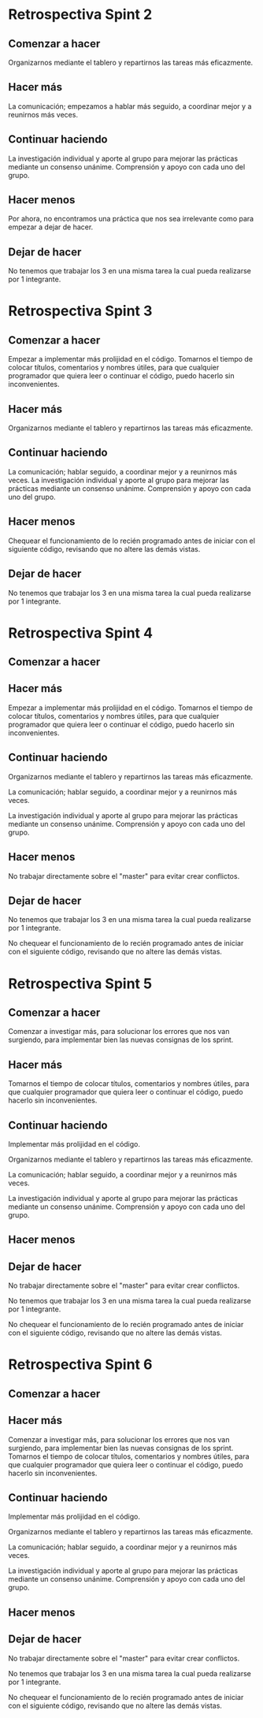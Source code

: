 # Retrospectiva Spint 2

## Comenzar a hacer

Organizarnos mediante el tablero y repartirnos las tareas más eficazmente.

## Hacer más

La comunicación; empezamos a hablar más seguido, a coordinar mejor y a reunirnos más veces.

## Continuar haciendo

La investigación individual y aporte al grupo para mejorar las prácticas mediante un consenso unánime.
Comprensión y apoyo con cada uno del grupo.

## Hacer menos

Por ahora, no encontramos una práctica que nos sea irrelevante como para empezar a dejar de hacer.

## Dejar de hacer

No tenemos que trabajar los 3 en una misma tarea la cual pueda realizarse por 1 integrante.

# Retrospectiva Spint 3

## Comenzar a hacer

Empezar a implementar más prolijidad en el código.
Tomarnos el tiempo de colocar títulos, comentarios y nombres útiles, para que cualquier programador que quiera leer o continuar el código, puedo hacerlo sin inconvenientes.

## Hacer más

Organizarnos mediante el tablero y repartirnos las tareas más eficazmente.

## Continuar haciendo

La comunicación; hablar seguido, a coordinar mejor y a reunirnos más veces.
La investigación individual y aporte al grupo para mejorar las prácticas mediante un consenso unánime.
Comprensión y apoyo con cada uno del grupo.

## Hacer menos

Chequear el funcionamiento de lo recién programado antes de iniciar con el siguiente código, revisando que no altere las demás vistas.

## Dejar de hacer

No tenemos que trabajar los 3 en una misma tarea la cual pueda realizarse por 1 integrante.

# Retrospectiva Spint 4

## Comenzar a hacer

## Hacer más

Empezar a implementar más prolijidad en el código.
Tomarnos el tiempo de colocar títulos, comentarios y nombres útiles, para que cualquier programador que quiera leer o continuar el código, puedo hacerlo sin inconvenientes.

## Continuar haciendo

Organizarnos mediante el tablero y repartirnos las tareas más eficazmente.

La comunicación; hablar seguido, a coordinar mejor y a reunirnos más veces.

La investigación individual y aporte al grupo para mejorar las prácticas mediante un consenso unánime.
Comprensión y apoyo con cada uno del grupo.

## Hacer menos

No trabajar directamente sobre el "master" para evitar crear conflictos.

## Dejar de hacer

No tenemos que trabajar los 3 en una misma tarea la cual pueda realizarse por 1 integrante.

No chequear el funcionamiento de lo recién programado antes de iniciar con el siguiente código, revisando que no altere las demás vistas.

# Retrospectiva Spint 5

## Comenzar a hacer

Comenzar a investigar más, para solucionar los errores que nos van surgiendo, para implementar bien las
nuevas consignas de los sprint.

## Hacer más

Tomarnos el tiempo de colocar títulos, comentarios y nombres útiles, para que cualquier programador que quiera leer o continuar el código, puedo hacerlo sin inconvenientes.

## Continuar haciendo

Implementar más prolijidad en el código.

Organizarnos mediante el tablero y repartirnos las tareas más eficazmente.

La comunicación; hablar seguido, a coordinar mejor y a reunirnos más veces.

La investigación individual y aporte al grupo para mejorar las prácticas mediante un consenso unánime.
Comprensión y apoyo con cada uno del grupo.

## Hacer menos

## Dejar de hacer

No trabajar directamente sobre el "master" para evitar crear conflictos.

No tenemos que trabajar los 3 en una misma tarea la cual pueda realizarse por 1 integrante.

No chequear el funcionamiento de lo recién programado antes de iniciar con el siguiente código, revisando que no altere las demás vistas.

# Retrospectiva Spint 6

## Comenzar a hacer

## Hacer más

Comenzar a investigar más, para solucionar los errores que nos van surgiendo, para implementar bien las
nuevas consignas de los sprint.
Tomarnos el tiempo de colocar títulos, comentarios y nombres útiles, para que cualquier programador que quiera leer o continuar el código, puedo hacerlo sin inconvenientes.

## Continuar haciendo

Implementar más prolijidad en el código.

Organizarnos mediante el tablero y repartirnos las tareas más eficazmente.

La comunicación; hablar seguido, a coordinar mejor y a reunirnos más veces.

La investigación individual y aporte al grupo para mejorar las prácticas mediante un consenso unánime.
Comprensión y apoyo con cada uno del grupo.

## Hacer menos

## Dejar de hacer

No trabajar directamente sobre el "master" para evitar crear conflictos.

No tenemos que trabajar los 3 en una misma tarea la cual pueda realizarse por 1 integrante.

No chequear el funcionamiento de lo recién programado antes de iniciar con el siguiente código, revisando que no altere las demás vistas.
